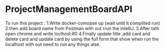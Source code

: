 # ProjectManagementBoardAPI

To run this project :
1.Write docker-comopse up (wait until it complited run)
2.then add board name from Postman with out rrun the intelliJ.
3.After tath open chrome and write loclhost:80
4.Finally update title ,add card and delete card and update card by using the full form that show when run the localhost with out need to run any things alse.
